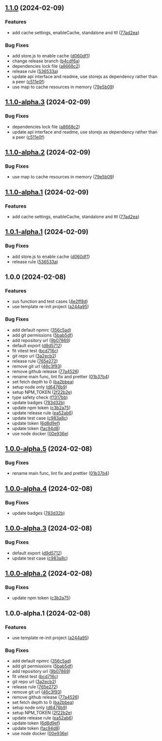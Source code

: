 ## [1.1.0](https://github.com/ohkuku/react-susflow/compare/v1.0.0...v1.1.0) (2024-02-09)


### Features

* add cache settings, enableCache, standalone and ttl ([77ad2ea](https://github.com/ohkuku/react-susflow/commit/77ad2eaa0afbeeddb86cd4455077681a2e53094a))


### Bug Fixes

* add store.js to enable cache ([d060df1](https://github.com/ohkuku/react-susflow/commit/d060df14156021bcc78f11cb2fb8d5c2232a74be))
* change release branch ([b4cdf6a](https://github.com/ohkuku/react-susflow/commit/b4cdf6a8cc1a030250c1880b0cf3ef1ef5db91af))
* dependencies lock file ([a8668c2](https://github.com/ohkuku/react-susflow/commit/a8668c25a5629b1c3cc36ec6a09c99bd3672bcf2))
* release rule ([536533a](https://github.com/ohkuku/react-susflow/commit/536533a5031635766a32b78a9eebd7ede3af9ee5))
* update api interface and readme, use storejs as dependency rather than a peer ([c511e0f](https://github.com/ohkuku/react-susflow/commit/c511e0f59803911aac036fff84fcad61bab4f929))
* use map to cache resources in memory ([79e5b09](https://github.com/ohkuku/react-susflow/commit/79e5b09e34d07fe654c2e1c7c224168da39e972d))

## [1.1.0-alpha.3](https://github.com/ohkuku/react-susflow/compare/v1.1.0-alpha.2...v1.1.0-alpha.3) (2024-02-09)


### Bug Fixes

* dependencies lock file ([a8668c2](https://github.com/ohkuku/react-susflow/commit/a8668c25a5629b1c3cc36ec6a09c99bd3672bcf2))
* update api interface and readme, use storejs as dependency rather than a peer ([c511e0f](https://github.com/ohkuku/react-susflow/commit/c511e0f59803911aac036fff84fcad61bab4f929))

## [1.1.0-alpha.2](https://github.com/ohkuku/react-susflow/compare/v1.1.0-alpha.1...v1.1.0-alpha.2) (2024-02-09)


### Bug Fixes

* use map to cache resources in memory ([79e5b09](https://github.com/ohkuku/react-susflow/commit/79e5b09e34d07fe654c2e1c7c224168da39e972d))

## [1.1.0-alpha.1](https://github.com/ohkuku/react-susflow/compare/v1.0.1-alpha.1...v1.1.0-alpha.1) (2024-02-09)


### Features

* add cache settings, enableCache, standalone and ttl ([77ad2ea](https://github.com/ohkuku/react-susflow/commit/77ad2eaa0afbeeddb86cd4455077681a2e53094a))

## [1.0.1-alpha.1](https://github.com/ohkuku/react-susflow/compare/v1.0.0...v1.0.1-alpha.1) (2024-02-09)


### Bug Fixes

* add store.js to enable cache ([d060df1](https://github.com/ohkuku/react-susflow/commit/d060df14156021bcc78f11cb2fb8d5c2232a74be))
* release rule ([536533a](https://github.com/ohkuku/react-susflow/commit/536533a5031635766a32b78a9eebd7ede3af9ee5))

## 1.0.0 (2024-02-08)


### Features

* sus function and test cases ([4e2ff8d](https://github.com/ohkuku/react-susflow/commit/4e2ff8ddc124fea49347cecad9c672290efa0987))
* use template re-init project ([a244a95](https://github.com/ohkuku/react-susflow/commit/a244a95173d0daea0b18dee88df8cdcb726e5187))


### Bug Fixes

* add default npmrc ([356c5ad](https://github.com/ohkuku/react-susflow/commit/356c5adefe12ec91c79d6202fe46c79029c38177))
* add git permissions ([5bab5df](https://github.com/ohkuku/react-susflow/commit/5bab5dfbdc6e4e8171052f8411f0834492886f41))
* add repository url ([9b07869](https://github.com/ohkuku/react-susflow/commit/9b07869604af52fe3ad4456d8ac0fbc8b283068b))
* default export ([d9d5712](https://github.com/ohkuku/react-susflow/commit/d9d57123aad721ae9247fbd63861f6c75048f180))
* fit vitest test ([bcd716c](https://github.com/ohkuku/react-susflow/commit/bcd716c699bec2a9fb953e0b499c76d71b6ebfe1))
* git repo url ([3a2ecb2](https://github.com/ohkuku/react-susflow/commit/3a2ecb2950ea12d574974e014e6865815515d1bd))
* release rule ([765e272](https://github.com/ohkuku/react-susflow/commit/765e272318ae9d13dc1910e1d3f48421741a5cc2))
* remove git url ([46c3f93](https://github.com/ohkuku/react-susflow/commit/46c3f93a71ee02db5b313fc5968a53879fce03d2))
* remove github release ([77a4526](https://github.com/ohkuku/react-susflow/commit/77a4526519fca146b5db886978fcfe0953f67fd4))
* rename main func, lint fix and prettier ([01b37b4](https://github.com/ohkuku/react-susflow/commit/01b37b48ef28b0acd7bc3f28bc2b10eaad217dd9))
* set fetch depth to 0 ([ba2bbea](https://github.com/ohkuku/react-susflow/commit/ba2bbeac170c41ea3a542bb3e149249fa73ebd7e))
* setup node only ([d6476b9](https://github.com/ohkuku/react-susflow/commit/d6476b9410ba4dfd1d7aff7c45808fc30b2b017c))
* setup NPM_TOKEN ([2f22b2e](https://github.com/ohkuku/react-susflow/commit/2f22b2e5b184e026ae574707461ecb6d1ee63684))
* type safety check ([f1317bb](https://github.com/ohkuku/react-susflow/commit/f1317bb489e63e34f5f5a1d4c4a2afd097c3dff9))
* update badges ([783d32b](https://github.com/ohkuku/react-susflow/commit/783d32b4406ab54d8ce0358f5429b38d9a1e0bb9))
* update npm token ([c3b2a75](https://github.com/ohkuku/react-susflow/commit/c3b2a75af481d78df152664c869d6e6713c4f829))
* update release rule ([ea52ab6](https://github.com/ohkuku/react-susflow/commit/ea52ab67693da2090ae7d45a9d95ff466730923a))
* update test case ([c983a8c](https://github.com/ohkuku/react-susflow/commit/c983a8c2f141f941c02ad9da6841d90dc5f3767e))
* update token ([6d8d9ef](https://github.com/ohkuku/react-susflow/commit/6d8d9ef3952f3a65ecaefcad00a6aa68af7a599b))
* update token ([fac94d8](https://github.com/ohkuku/react-susflow/commit/fac94d8a25c6b734e15ebf772d2728c166467b53))
* use node docker ([00e936e](https://github.com/ohkuku/react-susflow/commit/00e936efe8a3acb4ea3ae3772639f1b3319482c6))

## [1.0.0-alpha.5](https://github.com/ohkuku/react-susflow/compare/v1.0.0-alpha.4...v1.0.0-alpha.5) (2024-02-08)


### Bug Fixes

* rename main func, lint fix and prettier ([01b37b4](https://github.com/ohkuku/react-susflow/commit/01b37b48ef28b0acd7bc3f28bc2b10eaad217dd9))

## [1.0.0-alpha.4](https://github.com/ohkuku/react-susflow/compare/v1.0.0-alpha.3...v1.0.0-alpha.4) (2024-02-08)


### Bug Fixes

* update badges ([783d32b](https://github.com/ohkuku/react-susflow/commit/783d32b4406ab54d8ce0358f5429b38d9a1e0bb9))

## [1.0.0-alpha.3](https://github.com/ohkuku/react-susflow/compare/v1.0.0-alpha.2...v1.0.0-alpha.3) (2024-02-08)


### Bug Fixes

* default export ([d9d5712](https://github.com/ohkuku/react-susflow/commit/d9d57123aad721ae9247fbd63861f6c75048f180))
* update test case ([c983a8c](https://github.com/ohkuku/react-susflow/commit/c983a8c2f141f941c02ad9da6841d90dc5f3767e))

## [1.0.0-alpha.2](https://github.com/ohkuku/react-susflow/compare/v1.0.0-alpha.1...v1.0.0-alpha.2) (2024-02-08)


### Bug Fixes

* update npm token ([c3b2a75](https://github.com/ohkuku/react-susflow/commit/c3b2a75af481d78df152664c869d6e6713c4f829))

## 1.0.0-alpha.1 (2024-02-08)


### Features

* use template re-init project ([a244a95](https://github.com/ohkuku/react-susflow/commit/a244a95173d0daea0b18dee88df8cdcb726e5187))


### Bug Fixes

* add default npmrc ([356c5ad](https://github.com/ohkuku/react-susflow/commit/356c5adefe12ec91c79d6202fe46c79029c38177))
* add git permissions ([5bab5df](https://github.com/ohkuku/react-susflow/commit/5bab5dfbdc6e4e8171052f8411f0834492886f41))
* add repository url ([9b07869](https://github.com/ohkuku/react-susflow/commit/9b07869604af52fe3ad4456d8ac0fbc8b283068b))
* fit vitest test ([bcd716c](https://github.com/ohkuku/react-susflow/commit/bcd716c699bec2a9fb953e0b499c76d71b6ebfe1))
* git repo url ([3a2ecb2](https://github.com/ohkuku/react-susflow/commit/3a2ecb2950ea12d574974e014e6865815515d1bd))
* release rule ([765e272](https://github.com/ohkuku/react-susflow/commit/765e272318ae9d13dc1910e1d3f48421741a5cc2))
* remove git url ([46c3f93](https://github.com/ohkuku/react-susflow/commit/46c3f93a71ee02db5b313fc5968a53879fce03d2))
* remove github release ([77a4526](https://github.com/ohkuku/react-susflow/commit/77a4526519fca146b5db886978fcfe0953f67fd4))
* set fetch depth to 0 ([ba2bbea](https://github.com/ohkuku/react-susflow/commit/ba2bbeac170c41ea3a542bb3e149249fa73ebd7e))
* setup node only ([d6476b9](https://github.com/ohkuku/react-susflow/commit/d6476b9410ba4dfd1d7aff7c45808fc30b2b017c))
* setup NPM_TOKEN ([2f22b2e](https://github.com/ohkuku/react-susflow/commit/2f22b2e5b184e026ae574707461ecb6d1ee63684))
* update release rule ([ea52ab6](https://github.com/ohkuku/react-susflow/commit/ea52ab67693da2090ae7d45a9d95ff466730923a))
* update token ([6d8d9ef](https://github.com/ohkuku/react-susflow/commit/6d8d9ef3952f3a65ecaefcad00a6aa68af7a599b))
* update token ([fac94d8](https://github.com/ohkuku/react-susflow/commit/fac94d8a25c6b734e15ebf772d2728c166467b53))
* use node docker ([00e936e](https://github.com/ohkuku/react-susflow/commit/00e936efe8a3acb4ea3ae3772639f1b3319482c6))
